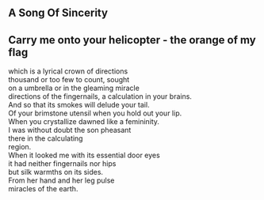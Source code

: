 A Song Of Sincerity
-------------------
Carry me onto your helicopter - the orange of my flag  
-  
which is a lyrical crown of directions  
thousand or too few to count, sought  
on a umbrella or in the gleaming miracle  
directions of the fingernails, a calculation in your brains.  
And so that its smokes will delude your tail.  
Of your brimstone utensil when you hold out your lip.  
When you crystallize dawned like a femininity.  
I was without doubt the son pheasant  
there in the calculating  
region.  
When it looked me with its essential door eyes  
it had neither fingernails nor hips  
but silk warmths on its sides.  
From her hand and her leg pulse  
miracles of the earth.  

